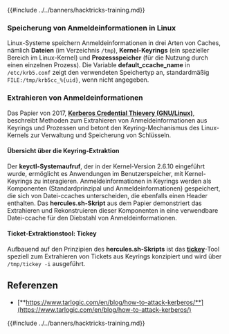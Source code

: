 {{#include ../../banners/hacktricks-training.md}}

### Speicherung von Anmeldeinformationen in Linux

Linux-Systeme speichern Anmeldeinformationen in drei Arten von Caches, nämlich **Dateien** (im Verzeichnis `/tmp`), **Kernel-Keyrings** (ein spezieller Bereich im Linux-Kernel) und **Prozessspeicher** (für die Nutzung durch einen einzelnen Prozess). Die Variable **default_ccache_name** in `/etc/krb5.conf` zeigt den verwendeten Speichertyp an, standardmäßig `FILE:/tmp/krb5cc_%{uid}`, wenn nicht angegeben.

### Extrahieren von Anmeldeinformationen

Das Papier von 2017, [**Kerberos Credential Thievery (GNU/Linux)**](https://www.delaat.net/rp/2016-2017/p97/report.pdf), beschreibt Methoden zum Extrahieren von Anmeldeinformationen aus Keyrings und Prozessen und betont den Keyring-Mechanismus des Linux-Kernels zur Verwaltung und Speicherung von Schlüsseln.

#### Übersicht über die Keyring-Extraktion

Der **keyctl-Systemaufruf**, der in der Kernel-Version 2.6.10 eingeführt wurde, ermöglicht es Anwendungen im Benutzerspeicher, mit Kernel-Keyrings zu interagieren. Anmeldeinformationen in Keyrings werden als Komponenten (Standardprinzipal und Anmeldeinformationen) gespeichert, die sich von Datei-ccaches unterscheiden, die ebenfalls einen Header enthalten. Das **hercules.sh-Skript** aus dem Papier demonstriert das Extrahieren und Rekonstruieren dieser Komponenten in eine verwendbare Datei-ccache für den Diebstahl von Anmeldeinformationen.

#### Ticket-Extraktionstool: Tickey

Aufbauend auf den Prinzipien des **hercules.sh-Skripts** ist das [**tickey**](https://github.com/TarlogicSecurity/tickey)-Tool speziell zum Extrahieren von Tickets aus Keyrings konzipiert und wird über `/tmp/tickey -i` ausgeführt.

## Referenzen

- [**https://www.tarlogic.com/en/blog/how-to-attack-kerberos/**](https://www.tarlogic.com/en/blog/how-to-attack-kerberos/)

{{#include ../../banners/hacktricks-training.md}}
